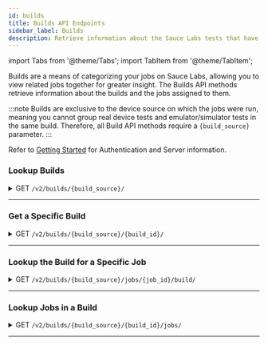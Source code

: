 ```yaml
---
id: builds
title: Builds API Endpoints
sidebar_label: Builds
description: Retrieve information about the Sauce Labs tests that have been grouped together in builds.
---
```


import Tabs from '@theme/Tabs';
import TabItem from '@theme/TabItem';

Builds are a means of categorizing your jobs on Sauce Labs, allowing you to view related jobs together for greater insight. The Builds API methods retrieve information about the builds and the jobs assigned to them.

:::note
Builds are exclusive to the device source on which the jobs were run, meaning you cannot group real device tests and emulator/simulator tests in the same build. Therefore, all Build API methods require a `{build_source}` parameter.
:::

Refer to [Getting Started](/dev/api) for Authentication and Server information.

### Lookup Builds

<details>
<summary><span className="api get">GET</span> <code>/v2/builds/&#123;build_source&#125;/</code></summary>
<p/>

Queries the requesting account and returns a summary of each build matching the query, including the `ID` value, which may be a required parameter of other API calls related to a specific build.

You can narrow the results of your query using any of the optional filtering parameters.

#### Parameters

<table id="table-api">
  <tbody>
    <tr>
     <td><code>build_source</code></td>
<td>
<p><small>| PATH | REQUIRED | ENUM |</small></p>
  <p>
    The type of device for which you are getting builds. Valid values are:
       <ul>
         <li><code>rdc</code> - Real Device Builds</li>
         <li><code>vdc</code> - Emulator or Simulator Builds</li>
       </ul>
    </p>
    </td>
    </tr>
  </tbody>
  <tbody>
    <tr>
     <td><code>user_id</code></td>
     <td>
<p><small>| QUERY | OPTIONAL | STRING |</small></p>
<p>
Returns any builds owned by the specified user that the authenticated user is authorized to view. You can look up the IDs of users in your organization using the <a href="/dev/api/accounts/#lookup-users">Lookup Users</a> endpoint.
    </p>
    </td>
    </tr>
  </tbody>
  <tbody>
    <tr>
     <td><code>org_id</code></td>
     <td>
<p><small>| QUERY | OPTIONAL | STRING |</small></p>
<p>
Returns all builds in the specified organization that the authenticated user is authorized to view.
</p>
</td>
    </tr>
  </tbody>
  <tbody>
    <tr>
     <td><code>group_id</code></td>
     <td>
<p><small>| QUERY | OPTIONAL | STRING |</small></p>
<p>
Returns all builds associated with the specified group that the authenticated user is authorized to view.
</p>
</td>
    </tr>
  </tbody>
  <tbody>
    <tr>
     <td><code>team_id</code></td>
     <td>
<p><small>| QUERY | OPTIONAL | STRING |</small></p>
<p>
Returns all builds for the specified team that the authenticated user is authorized to view.
</p>
</td>
    </tr>
  </tbody>
  <tbody>
    <tr>
     <td><code>status</code></td>
<td>
<p><small>| QUERY | OPTIONAL | ARRAY |</small></p>
    <p>
    Returns only builds where the status matches the list of values specified. Valid values are:
       <ul>
         <li><code>running</code> - Any job in the build has a state of <i>running</i>, <i>new</i>, or <i>queued</i>.</li>
         <li><code>error</code> - The build is not <b>running</b> and at least one job in the build has a state of <i>errored</i>.</li>
         <li><code>failed</code> - The build is not <b>running</b> or <b>error</b> and at least one job in the build has a state of <i>failed</i>.</li>
         <li><code>complete</code> - The build is not <b>running</b>, <b>error</b>, or <b>failed</b>, but the number of jobs with a state of <i>finished</i> does not equal the number of jobs marked <i>passed</i>, so at least one job has a state other than <i>passed</i>.</li>
         <li><code>success</code> -- All jobs in the build have a state of <i>passed</i>.</li>
       </ul>
</p>
</td>
    </tr>
  </tbody>
  <tbody>
    <tr>
     <td><code>start</code></td>
     <td>
<p><small>| QUERY | OPTIONAL | DATE-TIME |</small></p>
<p>
Returns only builds where the earliest job ran on or after this Unix timestamp.
</p>
</td>
    </tr>
  </tbody>
  <tbody>
    <tr>
     <td><code>end</code></td>
     <td>
<p><small>| QUERY | OPTIONAL | DATE-TIME |</small></p>
<p>
Returns only builds where the latest job ran on or before this Unix timestamp.
</p>
</td>
    </tr>
  </tbody>
  <tbody>
    <tr>
     <td><code>limit</code></td>
     <td>
<p><small>| QUERY | OPTIONAL | INTEGER |</small></p>
<p>
The maximum number of builds to return in the response.
</p>
</td>
    </tr>
  </tbody>
   <tbody>
    <tr>
     <td><code>name</code></td>
     <td>
<p><small>| QUERY | OPTIONAL | STRING |</small></p>
<p>
Returns builds with a matching build name.
</p>
</td>
    </tr>
  </tbody>
  <tbody>
    <tr>
     <td><code>offset</code></td>
     <td>
<p><small>| QUERY | OPTIONAL | INTEGER |</small></p>
<p>
Begins the set of results at this index number.
</p>
</td>
    </tr>
  </tbody>
  <tbody>
    <tr>
     <td><code>sort</code></td>
<td>
<p><small>| QUERY | OPTIONAL | ENUM |</small></p>
<p>
Sorts the results in alphabetically ascending or descending order. Valid values are:
       <ul>
         <li><code>asc</code> - Ascending</li>
         <li><code>desc</code> - Descending</li>
       </ul>
</p>
</td>
    </tr>
  </tbody>
</table>

<Tabs
groupId="dc-url"
defaultValue="us"
values={[
{label: 'United States', value: 'us'},
{label: 'Europe', value: 'eu'},
]}>

<TabItem value="us">

```jsx title="Sample Request"
curl -u "$SAUCE_USERNAME:$SAUCE_ACCESS_KEY" --location \
--request GET 'https://api.us-west-1.saucelabs.com/v2/builds/vdc/' | json_pp
```

</TabItem>

<TabItem value="eu">

```jsx title="Sample Request"
curl -u "$SAUCE_USERNAME:$SAUCE_ACCESS_KEY" --location \
--request GET 'https://api.eu-central-1.saucelabs.com/v2/builds/vdc/' | json_pp
```

</TabItem>
</Tabs>

#### Responses

<table id="table-api">
<tbody>
  <tr>
    <td><code>200</code></td>
    <td colSpan='2'>Success. Build info returned.</td>
  </tr>
</tbody>
<tbody>
  <tr>
    <td><code>404</code></td>
    <td colSpan='2'>Not found.</td>
  </tr>
</tbody>
<tbody>
  <tr>
    <td><code>422</code></td>
    <td colSpan='2'>Validation Error. One or more of the parameters in the request is not formatted properly. The error response `msg` property may contain additional details about the specific failure.</td>
  </tr>
</tbody>
</table>

```jsx title="Sample Response"
{
    "builds": [
        {
            "creation_time": 1631824314,
            "deletion_time": null,
            "end_time": 1631824422,
            "group_id": "8cdb4afe7cba4846b5cae339a87e3b70",
            "id": "780fbea7d2313b258a935e1b7f7e48e2",
            "jobs": {
                "completed": 0,
                "errored": 0,
                "failed": 0,
                "finished": 3,
                "passed": 3,
                "public": 0,
                "queued": 0,
                "running": 0
            },
            "modification_time": 1631824426,
            "name": "DevX SS",
            "org_id": "7fb25570b4064716b9b6daae1a846790",
            "owner_id": "5c207d581a48462e9c0eb21d30b931e2",
            "passed": null,
            "public": false,
            "run": 0,
            "start_time": 1631824314,
            "status": "success",
            "team_id": "98b9f34e596047d99abba56f517846a9"
        },
        {more build results...}
    ]
}
```

</details>

---

### Get a Specific Build

<details>
<summary><span className="api get">GET</span> <code>/v2/builds/&#123;build_source&#125;/&#123;build_id&#125;/</code></summary>
<p/>

Retrieve the details related to a specific build by passing its unique ID in the request.

#### Parameters

<table id="table-api">
  <tbody>
    <tr>
     <td><code>build_source</code></td>
<td>
<p><small>| PATH | REQUIRED | ENUM |</small></p>
<p>
The type of test device associated with the build. Valid values are:
       <ul>
         <li><code>rdc</code> - Real Device Builds</li>
         <li><code>vdc</code> - Emulator or Simulator Builds</li>
       </ul>
</p>
</td>
    </tr>
  </tbody>
  <tbody>
    <tr>
     <td><code>build_id</code></td>
     <td>
<p><small>| PATH | REQUIRED | STRING |</small></p>
<p>
The unique identifier of the build to retrieve. You can look up build IDs in your organization using the <a href="#lookup-builds">Lookup Builds</a> endpoint.
</p>
</td>
    </tr>
  </tbody>
</table>

<Tabs
groupId="dc-url"
defaultValue="us"
values={[
{label: 'United States', value: 'us'},
{label: 'Europe', value: 'eu'},
]}>

<TabItem value="us">

```jsx title="Sample Request"
curl -u "$SAUCE_USERNAME:$SAUCE_ACCESS_KEY" --location \
--request GET 'https://api.us-west-1.saucelabs.com/v2/builds/vdc/6027d9672cc430c89582fa69e96ae7b8/' | json_pp
```

</TabItem>

<TabItem value="eu">

```jsx title="Sample Request"
curl -u "$SAUCE_USERNAME:$SAUCE_ACCESS_KEY" --location \
--request GET 'https://api.eu-central-1.saucelabs.com/v2/builds/vdc/6027d9672cc430c89582fa69e96ae7b8/' | json_pp
```

</TabItem>
</Tabs>

#### Responses

<table id="table-api">
<tbody>
  <tr>
    <td><code>200</code></td>
    <td colSpan='2'>Success. Build info returned.</td>
  </tr>
</tbody>
<tbody>
  <tr>
    <td><code>404</code></td>
    <td colSpan='2'>Not found.</td>
  </tr>
</tbody>
<tbody>
  <tr>
    <td><code>422</code></td>
    <td colSpan='2'>Validation Error. One or more of the parameters in the request is not formatted properly. The error response `msg` property may contain additional details about the specific failure.</td>
  </tr>
</tbody>
</table>

```jsx title="Sample Response"
{
    "creation_time": 1632226660,
    "deletion_time": null,
    "end_time": 1632226689,
    "group_id": "8cdb4afe7cba4846b5cae339a87e3b70",
    "id": "6027d9672cc430c89582fa69e96ae7b8",
    "jobs": {
        "completed": 0,
        "errored": 0,
        "failed": 1,
        "finished": 3,
        "passed": 2,
        "public": 0,
        "queued": 0,
        "running": 0
    },
    "modification_time": 1632226691,
    "name": "insights-vdc-test-20210921-121737",
    "org_id": "7fb25570b4064716b9b6daae1a846790",
    "owner_id": "c315e56ecd954018b9a0bc6e85732826",
    "passed": null,
    "public": false,
    "run": 0,
    "start_time": 1632226659,
    "status": "failed",
    "team_id": "64e0d884a79b4f81ba6bc1025c10eb63"
}
```

</details>

---

### Lookup the Build for a Specific Job

<details>
<summary><span className="api get">GET</span> <code>/v2/builds/&#123;build_source&#125;/jobs/&#123;job_id&#125;/build/</code></summary>
<p/>

Retrieves the build details for a known job.

#### Parameters

<table id="table-api">
  <tbody>
    <tr>
     <td><code>build_source</code></td>
<td>
<p><small>| PATH | REQUIRED | ENUM |</small></p>
<p>
The type of test device associated with the job and build. Valid values are:
       <ul>
         <li><code>rdc</code> - Real Device Builds</li>
         <li><code>vdc</code> - Emulator or Simulator Builds</li>
       </ul>
</p>
</td>
    </tr>
  </tbody>
  <tbody>
    <tr>
     <td><code>job_id</code></td>
     <td>
<p><small>| PATH | REQUIRED | STRING |</small></p>
<p>
The unique identifier of the job whose build you are looking up. You can look up job IDs in your organization using the <a href="/dev/api/jobs/#get-jobs">Get Jobs</a> endpoint.
</p>
</td>
    </tr>
  </tbody>
</table>

<Tabs
groupId="dc-url"
defaultValue="us"
values={[
{label: 'United States', value: 'us'},
{label: 'Europe', value: 'eu'},
]}>

<TabItem value="us">

```jsx title="Sample Request"
curl -u "$SAUCE_USERNAME:$SAUCE_ACCESS_KEY" --location \
--request GET 'https://api.us-west-1.saucelabs.com/v2/builds/vdc/jobs/eacde1439dd0437e807b61845d8e92b8/build/' | json_pp
```

</TabItem>

<TabItem value="eu">

```jsx title="Sample Request"
curl -u "$SAUCE_USERNAME:$SAUCE_ACCESS_KEY" --location \
--request GET 'https://api.eu-central-1.saucelabs.com/v2/builds/vdc/jobs/eacde1439dd0437e807b61845d8e92b8/build/' | json_pp
```

</TabItem>
</Tabs>

#### Responses

<table id="table-api">
<tbody>
  <tr>
    <td><code>200</code></td>
    <td colSpan='2'>Success. Build info returned.</td>
  </tr>
</tbody>
<tbody>
  <tr>
    <td><code>404</code></td>
    <td colSpan='2'>Not found.</td>
  </tr>
</tbody>
<tbody>
  <tr>
    <td><code>422</code></td>
    <td colSpan='2'>Validation Error. One or more of the parameters in the request is not formatted properly. The error response `msg` property may contain additional details about the specific failure.</td>
  </tr>
</tbody>
</table>

```jsx title="Sample Response"
{
    "creation_time": 1631824314,
    "deletion_time": null,
    "end_time": 1631824422,
    "group_id": "8cdb4afe7cba4846b5cae339a87e3b70",
    "id": "780fbea7d2313b258a935e1b7f7e48e2",
    "jobs": {
        "completed": 0,
        "errored": 0,
        "failed": 0,
        "finished": 3,
        "passed": 3,
        "public": 0,
        "queued": 0,
        "running": 0
    },
    "modification_time": 1631824426,
    "name": "DevX SS",
    "org_id": "7fb25570b4064716b9b6daae1a846790",
    "owner_id": "5c207d581a48462e9c0eb21d30b931e2",
    "passed": null,
    "public": false,
    "run": 0,
    "start_time": 1631824314,
    "status": "success",
    "team_id": "98b9f34e596047d99abba56f517846a9"
}
```

</details>

---

### Lookup Jobs in a Build

<details>
<summary><span className="api get">GET</span> <code>/v2/builds/&#123;build_source&#125;/&#123;build_id&#125;/jobs/</code></summary>
<p/>

Returns information about all jobs associated with the specified build. You can limit which jobs are returned using any of the optional filtering parameters.

#### Parameters

<table id="table-api">
  <tbody>
    <tr>
     <td><code>build_source</code></td>
<td>
<p><small>| PATH | REQUIRED | ENUM |</small></p>
<p>
The type of test device associated with the build and its jobs. Valid values are:
       <ul>
         <li><code>rdc</code> - Real Device Builds</li>
         <li><code>vdc</code> - Emulator or Simulator Builds</li>
       </ul>
</p>
</td>
    </tr>
  </tbody>
  <tbody>
    <tr>
     <td><code>build_id</code></td>
     <td>
<p><small>| PATH | REQUIRED | STRING |</small></p>
<p>
The unique identifier of the build whose jobs you are looking up. You can look up build IDs in your organization using the <a href="#lookup-builds">Lookup Builds</a> endpoint.
</p>
</td>
    </tr>
  </tbody>
  <tbody>
    <tr>
     <td><code>modified_since</code></td>
     <td>
<p><small>| QUERY | OPTIONAL | DATE-TIME |</small></p>
<p>
Returns only jobs that have been modified after this unicode timestamp.
</p>
</td>
    </tr>
  </tbody>
  <tbody>
    <tr>
     <td><code>completed</code></td>
<td>
<p><small>| QUERY | OPTIONAL | BOOLEAN |</small></p>
<p>
Returns jobs based on whether they completed, meaning the tests ran uninterrupted to completion:
       <ul>
         <li><code>true</code> - Return jobs that have a completed state of true.</li>
         <li><code>false</code> - Return jobs that have a completed state of false.</li>
       </ul>
</p>
</td>
    </tr>
  </tbody>
  <tbody>
    <tr>
     <td><code>errored</code></td>
<td>
<p><small>| QUERY | OPTIONAL | BOOLEAN |</small></p>
<p>
Returns jobs based on their <code>errored</code> state:
       <ul>
         <li><code>true</code> - Return jobs that have an errored state of true.</li>
         <li><code>false</code> - Return jobs that have an errored state of false.</li>
       </ul>
</p>
</td>
    </tr>
  </tbody>
  <tbody>
    <tr>
     <td><code>failed</code></td>
<td>
<p><small>| QUERY | OPTIONAL | BOOLEAN |</small></p>
<p>
Returns jobs based on their <code>failed</code> state:
       <ul>
         <li><code>true</code> - Return jobs that have a failed state of true.</li>
         <li><code>false</code> - Return jobs that have a failed state of false.</li>
       </ul>
</p>
</td>
    </tr>
  </tbody>
  <tbody>
    <tr>
     <td><code>finished</code></td>
<td>
<p><small>| QUERY | OPTIONAL | BOOLEAN |</small></p>
<p>
Returns jobs based on whether they have finished, meaning they are no longer <i>running</i>, but may not have run to completion:
       <ul>
         <li><code>true</code> - Return jobs that have a finished state of true.</li>
         <li><code>false</code> - Return jobs that have a finished state of false.</li>
       </ul>
</p>
</td>
    </tr>
  </tbody>
  <tbody>
    <tr>
     <td><code>new</code></td>
<td>
<p><small>| QUERY | OPTIONAL | BOOLEAN |</small></p>
<p>
Returns jobs based on their <code>new</code> state:
       <ul>
         <li><code>true</code> - Return jobs that have a new state of true.</li>
         <li><code>false</code> - Return jobs that have a new state of false.</li>
       </ul>
</p>
</td>
    </tr>
  </tbody>
  <tbody>
    <tr>
     <td><code>passed</code></td>
<td>
<p><small>| QUERY | OPTIONAL | BOOLEAN |</small></p>
<p>
Returns jobs based on their <code>passed</code> state:
       <ul>
         <li><code>true</code> - Return jobs that have a passed state of true.</li>
         <li><code>false</code> - Return jobs that have a passed state of false.</li>
       </ul>
</p>
</td>
    </tr>
  </tbody>
  <tbody>
    <tr>
     <td><code>public</code></td>
<td>
<p><small>| QUERY | OPTIONAL | BOOLEAN |</small></p>
<p>
Returns jobs based on whether they were run on public devices:
       <ul>
         <li><code>true</code> - Return jobs that have a public state of true.</li>
         <li><code>false</code> - Return jobs that have a public state of false.</li>
       </ul>
</p>
</td>
    </tr>
  </tbody>
  <tbody>
    <tr>
     <td><code>queued</code></td>
<td>
<p><small>| QUERY | OPTIONAL | BOOLEAN |</small></p>
<p>
Returns jobs based on whether their current state is <i>queued</i>:
       <ul>
         <li><code>true</code> - Return jobs that have a queued state of true.</li>
         <li><code>false</code> - Return jobs that have a queued state of false.</li>
       </ul>
</p>
</td>
    </tr>
  </tbody>
  <tbody>
    <tr>
     <td><code>running</code></td>
<td>
<p><small>| QUERY | OPTIONAL | BOOLEAN |</small></p>
<p>
Returns jobs based on whether they are currently in a <i>running</i> state:
       <ul>
         <li><code>true</code> - Return jobs that are currently running.</li>
         <li><code>false</code> - Return jobs that are not currently running.</li>
       </ul>
</p>
</td>
    </tr>
  </tbody>
  <tbody>
    <tr>
     <td><code>faulty</code></td>
<td>
<p><small>| QUERY | OPTIONAL | BOOLEAN |</small></p>
<p>
Returns jobs based on whether they are identified as <i>faulty</i>, meaning either <i>errored</i> or <i>failed</i> state is true.
       <ul>
         <li><code>true</code> - Return jobs that have a faulty state of true.</li>
         <li><code>false</code> - Return jobs that have a faulty state of false.</li>
       </ul>
</p>
</td>
    </tr>
  </tbody>
</table>

<Tabs
groupId="dc-url"
defaultValue="us"
values={[
{label: 'United States', value: 'us'},
{label: 'Europe', value: 'eu'},
]}>

<TabItem value="us">

```jsx title="Sample Request"
curl -u "$SAUCE_USERNAME:$SAUCE_ACCESS_KEY" --location \
--request GET 'https://api.us-west-1.saucelabs.com/v2/builds/vdc/a633354c3bc232ee8871f24332046cb9/jobs/?finished=true' | json_pp
```

</TabItem>

<TabItem value="eu">

```jsx title="Sample Request"
curl -u "$SAUCE_USERNAME:$SAUCE_ACCESS_KEY" --location \
--request GET 'https://api.eu-central-1.saucelabs.com/v2/builds/rdc/fe121deb65333ba5948c2c5b45418bbf/jobs/?passed=true' | json_pp
```

</TabItem>
</Tabs>

#### Responses

<table id="table-api">
<tbody>
  <tr>
    <td><code>200</code></td>
    <td colSpan='2'>Success. Build info returned.</td>
  </tr>
</tbody>
<tbody>
  <tr>
    <td><code>403</code></td>
    <td colSpan='2'>Forbidden. The authenticating account does not have permission to make the request.</td>
  </tr>
</tbody>
<tbody>
  <tr>
    <td><code>404</code></td>
    <td colSpan='2'>Not found.</td>
  </tr>
</tbody>
<tbody>
  <tr>
    <td><code>422</code></td>
    <td colSpan='2'>Validation Error. One or more of the parameters in the request is not formatted properly. The error response `msg` property may contain additional details about the specific failure.</td>
  </tr>
</tbody>
</table>

```jsx title="Sample Response"
{
    "jobs": [
        {
            "creation_time": 1632236598,
            "deletion_time": null,
            "id": "ac50bd0253834f78abdee6d5afea89ba",
            "modification_time": 1632236607,
            "state": {
                "completed": false,
                "errored": false,
                "failed": false,
                "finished": true,
                "new": false,
                "passed": true,
                "public": false,
                "queued": false,
                "running": false
            }
        },
        {more job results...}
    ]
}
```

</details>

---
